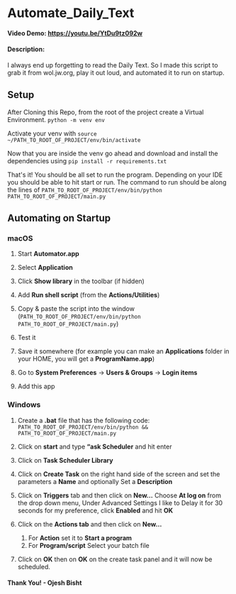 # Automate_Daily_Text

#### Video Demo: https://youtu.be/YtDu9tz092w

#### Description:

I always end up forgetting to read the Daily Text. So I made this script to grab it from wol.jw.org, play it out loud, and automated it to run on startup.

## Setup

After Cloning this Repo, from the root of the project create a Virtual Environment. `python -m venv env`

Activate your venv with `source ~/PATH_TO_ROOT_OF_PROJECT/env/bin/activate`

Now that you are inside the venv go ahead and download and install the dependencies using `pip install -r requirements.txt`

That's it! You should be all set to run the program. Depending on your IDE you should be able to hit start or run. The command to run should be along the lines of `PATH_TO_ROOT_OF_PROJECT/env/bin/python PATH_TO_ROOT_OF_PROJECT/main.py`

## Automating on Startup

### macOS

1. Start **Automator.app**

2. Select **Application**

3. Click **Show library** in the toolbar (if hidden)

4. Add **Run shell script** (from the **Actions/Utilities**)

5. Copy & paste the script into the window (`PATH_TO_ROOT_OF_PROJECT/env/bin/python PATH_TO_ROOT_OF_PROJECT/main.py`)

6. Test it

7. Save it somewhere (for example you can make an **Applications** folder in your HOME, you will get a **ProgramName.app**)

8. Go to **System Preferences** -> **Users & Groups** -> **Login items**

9. Add this app

### Windows

1. Create a **.bat** file that has the following code: `PATH_TO_ROOT_OF_PROJECT/env/bin/python && PATH_TO_ROOT_OF_PROJECT/main.py`

2. Click on **start** and type **“ask Scheduler** and hit enter

3. Click on **Task Scheduler Library**

4. Click on **Create Task** on the right hand side of the screen and set the parameters a **Name** and optionally Set a **Description**
5. Click on **Triggers** tab and then click on **New…** Choose **At log on** from the drop down menu, Under Advanced Settings I like to Delay it for 30 seconds for my preference, click **Enabled** and hit **OK**

6. Click on the **Actions tab** and then click on **New…**

   1. For **Action** set it to **Start a program**
   2. For **Program/script** Select your batch file

7. Click on **OK** then on **OK** on the create task panel and it will now be scheduled.

#### Thank You! - Ojesh Bisht
